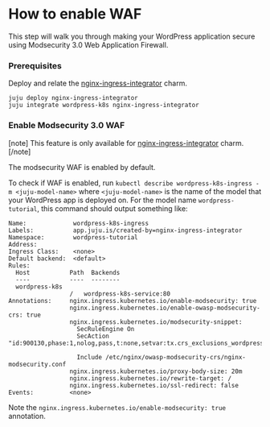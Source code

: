 # How to enable WAF

This step will walk you through making your WordPress application secure using Modsecurity 3.0
Web Application Firewall.

### Prerequisites

Deploy and relate the [nginx-ingress-integrator](https://charmhub.io/nginx-ingress-integrator) charm.

```
juju deploy nginx-ingress-integrator
juju integrate wordpress-k8s nginx-ingress-integrator
```

<!-- vale Canonical.007-Headings-sentence-case = NO -->
### Enable Modsecurity 3.0 WAF
<!-- vale Canonical.007-Headings-sentence-case = YES -->

[note]
This feature is only available for
[nginx-ingress-integrator](https://charmhub.io/nginx-ingress-integrator) charm.
[/note]

The modsecurity WAF is enabled by default.

To check if WAF is enabled, run `kubectl describe wordpress-k8s-ingress -m <juju-model-name>`
where `<juju-model-name>` is the name of the model that your WordPress app is deployed on. For the
model name `wordpress-tutorial`, this command should output something like:

```
Name:             wordpress-k8s-ingress
Labels:           app.juju.is/created-by=nginx-ingress-integrator
Namespace:        wordpress-tutorial
Address:
Ingress Class:    <none>
Default backend:  <default>
Rules:
  Host           Path  Backends
  ----           ----  --------
  wordpress-k8s
                 /   wordpress-k8s-service:80
Annotations:     nginx.ingress.kubernetes.io/enable-modsecurity: true
                 nginx.ingress.kubernetes.io/enable-owasp-modsecurity-crs: true
                 nginx.ingress.kubernetes.io/modsecurity-snippet:
                   SecRuleEngine On
                   SecAction "id:900130,phase:1,nolog,pass,t:none,setvar:tx.crs_exclusions_wordpress=1"

                   Include /etc/nginx/owasp-modsecurity-crs/nginx-modsecurity.conf
                 nginx.ingress.kubernetes.io/proxy-body-size: 20m
                 nginx.ingress.kubernetes.io/rewrite-target: /
                 nginx.ingress.kubernetes.io/ssl-redirect: false
Events:          <none>
```

Note the `nginx.ingress.kubernetes.io/enable-modsecurity: true` annotation.

